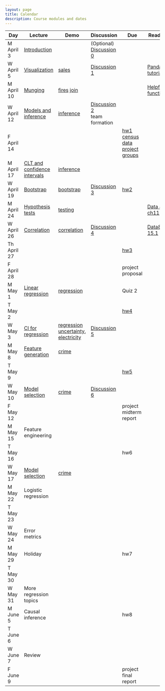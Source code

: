 ```yaml
---
layout: page
title: Calendar
description: Course modules and dates
---
```



| **Day** | **Lecture** | **Demo** | **Discussion** | **Due** | **Reading** |
|---|---|---|---|---|---|
| M April 3 | [Introduction](lectures/intro.pdf) |  | (Optional) [Discussion 0](https://colab.research.google.com/github/stanford-mse-125/section/blob/main/Discussions/Discussion_0.ipynb) |  |  |
| W April 5 | [Visualization](lectures/eda.pdf) | [sales](https://colab.research.google.com/github/stanford-mse-125/demos/blob/main/sales.ipynb) | [Discussion 1](https://colab.research.google.com/github/stanford-mse-125/section/blob/main/Discussions/Discussion_1.ipynb) |  | [Pandas tutorials](https://pandas.pydata.org/docs/getting_started/index.html#getting-started) |
| M April 10 | [Munging](lectures/munging.pdf) | [fires](https://colab.research.google.com/github/stanford-mse-125/demos/blob/main/fires.ipynb) [join](https://colab.research.google.com/github/stanford-mse-125/demos/blob/main/join.ipynb) |  |  |[Helpful functions](https://github.com/stanford-mse-125/demos/blob/main/functions-used.md) |
| W April 12 | [Models and inference](lectures/inference.pdf) | [inference](https://colab.research.google.com/github/stanford-mse-125/demos/blob/main/inference.ipynb) | [Discussion 2](https://colab.research.google.com/github/stanford-mse-125/section/blob/main/Discussions/Discussion_2.ipynb) <br> team formation | |  |
| F April 14 |  |  |  | [hw1](https://colab.research.google.com/github/stanford-mse-125/homework/blob/main/HW1.ipynb)<br>[census data](https://minhaskamal.github.io/DownGit/#/home?url=https://github.com/stanford-mse-125/homework/blob/main/data/census.csv) <br> [project groups](https://docs.google.com/forms/d/e/1FAIpQLSdXvkp2xFpnt5vCPEWxDdNNVzOC3_5JNmFU9lrJNle9o25Lpw/viewform?usp=sf_link) |  |
| M April 17 | [CLT and confidence intervals](lectures/inference.pdf) | [inference](https://colab.research.google.com/github/stanford-mse-125/demos/blob/main/inference.ipynb) |  |  |  |
| W April 19 | [Bootstrap](lectures/bootstrap.pdf) | [bootstrap](https://colab.research.google.com/github/stanford-mse-125/demos/blob/main/bootstrap.ipynb) | [Discussion 3](https://colab.research.google.com/github/stanford-mse-125/section/blob/main/Discussions/Discussion_3.ipynb) | [hw2](https://colab.research.google.com/github/stanford-mse-125/homework/blob/main/HW2.ipynb) |  |
| M April 24 | [Hypothesis tests](lectures/hypothesis.pdf) | [testing](https://colab.research.google.com/github/stanford-mse-125/demos/blob/main/testing.ipynb) |  |  | [Data 8 ch11](https://inferentialthinking.com/chapters/11/1/Assessing_a_Model.html) |
| W April 26 | [Correlation](lectures/correlation.pdf) | [correlation](https://colab.research.google.com/github/stanford-mse-125/demos/blob/main/correlation.ipynb) | [Discussion 4](https://colab.research.google.com/github/stanford-mse-125/section/blob/main/Discussions/Discussion_4.ipynb) | | [Data8 ch 15.1](https://inferentialthinking.com/chapters/15/1/Correlation.html) |
| Th April 27 | |  |  | [hw3](https://colab.research.google.com/github/stanford-mse-125/homework/blob/main/HW3.ipynb) |  |
| F April 28 |  |  |  | project proposal |  |
| M May 1 | [Linear regression](lectures/linear.pdf) | [regression](https://colab.research.google.com/github/stanford-mse-125/demos/blob/main/regression.ipynb) |  | Quiz 2 |  |
| T May 2 |  |  |  | [hw4](https://colab.research.google.com/github/stanford-mse-125/homework/blob/main/HW4.ipynb)|  |
| W May 3 | [CI for regression](lectures/linear.pdf) | [regression uncertainty](https://colab.research.google.com/github/stanford-mse-125/demos/blob/main/regression-uncertainty.ipynb), [electricity](https://colab.research.google.com/github/stanford-mse-125/demos/blob/main/electricity.ipynb) |[Discussion 5](https://colab.research.google.com/github/stanford-mse-125/section/blob/main/Discussions/Discussion_5.ipynb) |  |  |
| M May 8 | [Feature generation](lectures/feature_engineering.pdf) | [crime](https://colab.research.google.com/github/stanford-mse-125/demos/blob/main/crime.ipynb) |  |  |  |
| T May 9 |  |  |  | [hw5](https://colab.research.google.com/github/stanford-mse-125/homework/blob/main/HW5.ipynb) |  |
| W May 10 | [Model selection](lectures/bias-variance.pdf) | [crime](https://colab.research.google.com/github/stanford-mse-125/demos/blob/main/crime.ipynb) | [Discussion 6](https://colab.research.google.com/github/stanford-mse-125/section/blob/main/Discussions/Discussion_6.ipynb)|  |  |
| F May 12 |  |  |  | project midterm report |  |
| M May 15 | Feature engineering |  |  |  |  |
| T May 16 |  |  |  | hw6 |  |
| W May 17 | [Model selection](lectures/bias-variance.pdf) | [crime](https://colab.research.google.com/github/stanford-mse-125/demos/blob/main/crime.ipynb) |  |  |  |  |
| M May 22 | Logistic regression |  |  |  |  |
| T May 23 | |  |  |  |  |
| W May 24 | Error metrics |  |  |  |  |
| M May 29 | Holiday |  |  | hw7 |  |
| T May 30 |  |  |  |  |  |
| W May 31 | More regression topics |  |  | |  |
| M June 5 | Causal inference |  |  | hw8 |  |
| T June 6 |  |  |  |  |  |
| W June 7 | Review |  |  |  |  |
| F June 9 |  |  |  | project final report |  |
